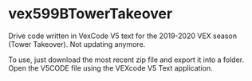 # vex599BTowerTakeover
Drive code written in VexCode V5 text for the 2019-2020 VEX season (Tower Takeover). Not updating anymore. 

To use, just download the most recent zip file and export it into a folder. Open the V5CODE file using the VEXcode V5 Text application.
